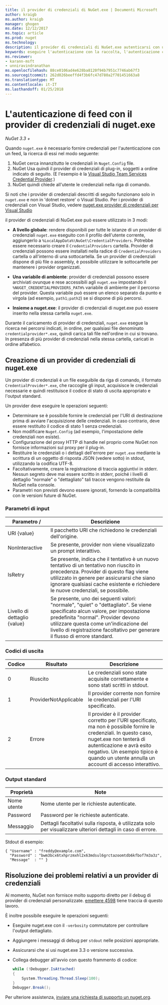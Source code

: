 ```yaml
---
title: il provider di credenziali di NuGet.exe | Documenti Microsoft
author: kraigb
ms.author: kraigb
manager: ghogen
ms.date: 12/12/2017
ms.topic: article
ms.prod: nuget
ms.technology: 
description: il provider di credenziali di NuGet.exe autenticarsi con un feed e viene implementato come file eseguibili da riga di comando che seguono le convenzioni specifiche.
keywords: eseguire l'autenticazione con la raccolta, l'autenticazione con il feed di NuGet.exe i provider di credenziali, l'API del provider di credenziali
ms.reviewer:
- karann-msft
- unniravindranathan
ms.openlocfilehash: 88ce0106ad4e628ba8120f94b7951c7746ab67f3
ms.sourcegitcommit: 262d026beeffd4f3b6fc47d780a2f701451663a8
ms.translationtype: MT
ms.contentlocale: it-IT
ms.lasthandoff: 01/25/2018
---
```

# <a name="authenticating-feeds-with-nugetexe-credential-providers"></a>L'autenticazione di feed con il provider di credenziali di nuget.exe

*NuGet 3.3 +*

Quando `nuget.exe` è necessario fornire credenziali per l'autenticazione con un feed, la ricerca di essi nel modo seguente:

1. NuGet cerca innanzitutto le credenziali in `Nuget.Config` file.
1. NuGet Usa quindi il provider di credenziali di plug-in, soggetti a ordine indicato di seguito. (E l'esempio è la [Visual Studio Team Services Credential Provider](https://www.visualstudio.com/docs/package/get-started/nuget/auth#vsts-credential-provider).)
1. NuGet quindi chiede all'utente le credenziali nella riga di comando.

Si noti che i provider di credenziali descritti di seguito funzionano solo in `nuget.exe` e non in 'dotnet restore' o Visual Studio. Per i provider di credenziali con Visual Studio, vedere [nuget.exe provider di credenziali per Visual Studio](nuget-credential-providers-for-visual-studio.md)

il provider di credenziali di NuGet.exe può essere utilizzato in 3 modi:

- **A livello globale**: rendere disponibili per tutte le istanze di un provider di credenziali `nuget.exe` eseguito con il profilo dell'utente corrente, aggiungerlo a `%LocalAppData%\NuGet\CredentialProviders`. Potrebbe essere necessario creare il `CredentialProviders` cartella. Provider di credenziali possono essere installati nella radice di `CredentialProviders` cartella o all'interno di una sottocartella. Se un provider di credenziali dispone di più file o assembly, è possibile utilizzare le sottocartelle per mantenere i provider organizzati.

- **Una variabile di ambiente**: provider di credenziali possono essere archiviati ovunque e rese accessibili agli `nuget.exe` impostando il `%NUGET_CREDENTIALPROVIDERS_PATH%` variabile di ambiente per il percorso del provider. Questa variabile può essere un elenco separato da punto e virgola (ad esempio, `path1;path2`) se si dispone di più percorsi.

- **Insieme a nuget.exe**: il provider di credenziali di nuget.exe può essere inserito nella stessa cartella `nuget.exe`.

Durante il caricamento di provider di credenziali, `nuget.exe` esegue la ricerca nei percorsi indicati, in ordine, per qualsiasi file denominato `credentialprovider*.exe`, quindi carica tali file nell'ordine in cui si trovano. In presenza di più provider di credenziali nella stessa cartella, caricati in ordine alfabetico.

## <a name="creating-a-nugetexe-credential-provider"></a>Creazione di un provider di credenziali di nuget.exe

Un provider di credenziali è un file eseguibile da riga di comando, il formato `CredentialProvider*.exe`, che raccoglie gli input, acquisisce le credenziali necessarie e quindi restituisce il codice di stato di uscita appropriato e l'output standard.

Un provider deve eseguire le operazioni seguenti:

- Determinare se è possibile fornire le credenziali per l'URI di destinazione prima di avviare l'acquisizione delle credenziali. In caso contrario, deve essere restituito il codice di stato 1 senza credenziali.
- Non modificare `Nuget.Config` (ad esempio, l'impostazione delle credenziali non esiste).
- Configurazione del proxy HTTP di handle nel proprio come NuGet non fornisce informazioni sul proxy per il plug-in.
- Restituire le credenziali o i dettagli dell'errore per `nuget.exe` mediante la scrittura di un oggetto di risposta JSON (vedere sotto) in stdout, utilizzando la codifica UTF-8.
- Facoltativamente, creare la registrazione di traccia aggiuntivi in stderr. Nessun segreto deve mai essere scritto in stderr, poiché i livelli di dettaglio "normale" o "dettagliato" tali tracce vengono restituite da NuGet nella console.
- Parametri non previsti devono essere ignorati, fornendo la compatibilità con le versioni future di NuGet.

### <a name="input-parameters"></a>Parametri di input

| Parametro / |Descrizione|
|----------------|-----------|
| URI {value} | Il pacchetto URI che richiedono le credenziali dell'origine.|
| NonInteractive | Se presente, provider non viene visualizzato un prompt interattivo. |
| IsRetry | Se presente, indica che il tentativo è un nuovo tentativo di un tentativo non riuscito in precedenza. Provider di questo flag viene utilizzato in genere per assicurarsi che siano ignorare qualsiasi cache esistente e richiedere le nuove credenziali, se possibile.|
| Livello di dettaglio {value} | Se presente, uno dei seguenti valori: "normale", "quiet" o "dettagliato". Se viene specificato alcun valore, per impostazione predefinita "normal". Provider devono utilizzare questa come un'indicazione del livello di registrazione facoltativo per generare il flusso di errore standard. |

### <a name="exit-codes"></a>Codici di uscita

| Codice |Risultato | Descrizione |
|----------------|-----------|-----------|
| 0 | Riuscito | Le credenziali sono state acquisite correttamente e sono stati scritti in stdout.|
| 1 | ProviderNotApplicable | Il provider corrente non fornire le credenziali per l'URI specificato.|
| 2 | Errore | Il provider è il provider corretto per l'URI specificato, ma non è possibile fornire le credenziali. In questo caso, nuget.exe non tenterà di autenticazione e avrà esito negativo. Un esempio tipico è quando un utente annulla un account di accesso interattivo. |

### <a name="standard-output"></a>Output standard

| Proprietà |Note|
|----------------|-----------|
| Nome utente | Nome utente per le richieste autenticate.|
| Password | Password per le richieste autenticate.|
| Messaggio | Dettagli facoltativi sulla risposta, è utilizzata solo per visualizzare ulteriori dettagli in caso di errore. |

Stdout di esempio:

    { "Username" : "freddy@example.com",
      "Password" : "bwm3bcx6txhprzmxhl2x63mdsul6grctazoomtdb6kfbof7m3a3z",
      "Message"  : "" }

## <a name="troubleshooting-a-credential-provider"></a>Risoluzione dei problemi relativi a un provider di credenziali

Al momento, NuGet non fornisce molto supporto diretto per il debug di provider di credenziali personalizzate. [emettere 4598](https://github.com/NuGet/Home/issues/4598) tiene traccia di questo lavoro.

È inoltre possibile eseguire le operazioni seguenti:

- Eseguire nuget.exe con il `-verbosity` commutatore per controllare l'output dettagliato.
- Aggiungere i messaggi di debug per `stdout` nelle posizioni appropriate.
- Assicurarsi che si usi nuget.exe 3.3 o versione successiva.
- Collega debugger all'avvio con questo frammento di codice:

    ```cs
    while (!Debugger.IsAttached)
    {
        System.Threading.Thread.Sleep(100);
    }
    Debugger.Break();
    ```

Per ulteriore assistenza, [inviare una richiesta di supporto un nuget.org](https://www.nuget.org/policies/Contact).
